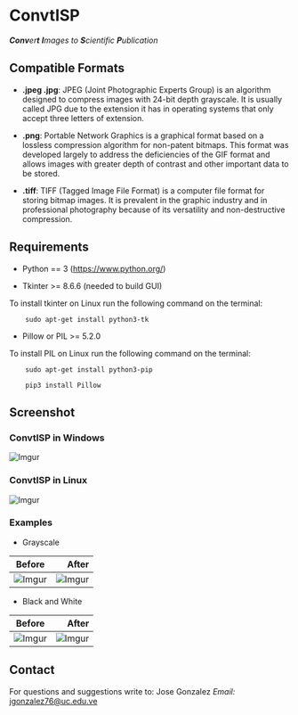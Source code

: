 # ConvtISP

_**Conv**er**t** **I**mages to **S**cientific **P**ublication_

## Compatible Formats

* __.jpeg .jpg__: JPEG (Joint Photographic Experts Group) is an algorithm designed to compress images with 24-bit depth grayscale. It is usually called JPG due to the extension it has in operating systems that only accept three letters of extension.

* __.png__: Portable Network Graphics is a graphical format based on a lossless compression algorithm for non-patent bitmaps. This format was developed largely to address the deficiencies of the GIF format and allows images with greater depth of contrast and other important data to be stored.

* __.tiff__: TIFF (Tagged Image File Format) is a computer file format for storing bitmap images. It is prevalent in the graphic industry and in professional photography because of its versatility and non-destructive compression.

## Requirements

* Python == 3 (<https://www.python.org/>)

* Tkinter >= 8.6.6 (needed to build GUI)

To install tkinter on Linux run the following command on the terminal:
~~~
    sudo apt-get install python3-tk
~~~

* Pillow or PIL >= 5.2.0

To install PIL on Linux run the following command on the terminal:
~~~
    sudo apt-get install python3-pip

    pip3 install Pillow
~~~

## Screenshot


### ConvtISP in Windows

![Imgur](https://i.imgur.com/JnMXVNH.jpg)

### ConvtISP in Linux

![Imgur](https://i.imgur.com/A6graag.jpg)

### Examples 
* Grayscale

|Before|After|
|------|----:|
|![Imgur](https://i.imgur.com/DJHgfMq.jpg)|![Imgur](https://i.imgur.com/SU5ML5z.jpg)|

* Black and White 

|Before|After|
|------|----:|
|![Imgur](https://i.imgur.com/OneBq93.jpg)|![Imgur](https://i.imgur.com/mB10LEa.jpg)|

## Contact

For questions and suggestions write to:
Jose Gonzalez
_Email:_ <jgonzalez76@uc.edu.ve>